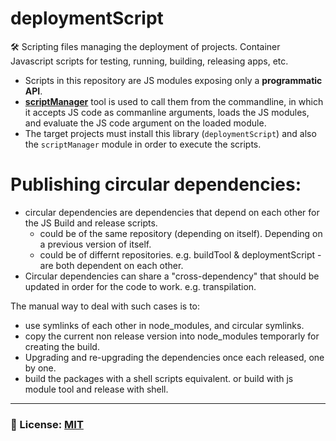 # deploymentScript
🛠 Scripting files managing the deployment of projects. Container Javascript scripts for testing, running, building, releasing apps, etc.
 - Scripts in this repository are JS modules exposing only a **programmatic API**. 
 - [**scriptManager**](https://github.com/AppScriptIO/scriptManager) tool is used to call them from the commandline, in which it accepts JS code as commanline arguments, loads the JS modules, and evaluate the JS code argument on the loaded module. 
- The target projects must install this library (`deploymentScript`) and also the `scriptManager` module in order to execute the scripts.


# Publishing circular dependencies: 
- circular dependencies are dependencies that depend on each other for the JS Build and release scripts. 
  - could be of the same repository (depending on itself). Depending on a previous version of itself.
  - could be of differnt repositories. e.g. buildTool & deploymentScript - are both dependent on each other.
- Circular dependencies can share a "cross-dependency" that should be updated in order for the code to work. e.g. transpilation. 

The manual way to deal with such cases is to:
- use symlinks of each other in node_modules, and circular symlinks.
- copy the current non release version into node_modules temporarly for creating the build. 
- Upgrading and re-upgrading the dependencies once each released, one by one.
- build the packages with a shell scripts equivalent. or build with js module tool and release with shell.

___

### 🔑 License: [MIT](/.github/LICENSE)
